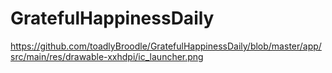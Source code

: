 # GratefulHappinessDaily

https://github.com/toadlyBroodle/GratefulHappinessDaily/blob/master/app/src/main/res/drawable-xxhdpi/ic_launcher.png
